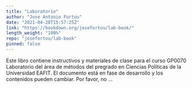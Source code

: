 ```yaml
---
title: "Laboratorio"
author: "Jose Antonio Fortou"
date: "2021-04-28T15:57:25Z"
link: "https://bookdown.org/josefortou/lab-book/"
length_weight: "100%"
repo: "josefortou/lab-book"
pinned: false
---
```


Este libro contiene instructivos y materiales de clase para el curso GP0070 Laboratorio del área de métodos del pregrado en Ciencias Políticas de la Universidad EAFIT. El documento está en fase de desarrollo y los contenidos pueden cambiar. Por favor, no ...

